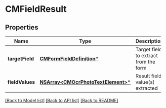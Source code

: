 # CMFieldResult

## Properties
Name | Type | Description | Notes
------------ | ------------- | ------------- | -------------
**targetField** | [**CMFormFieldDefinition***](CMFormFieldDefinition.md) | Target field to extract from the form | [optional] 
**fieldValues** | [**NSArray&lt;CMOcrPhotoTextElement&gt;***](CMOcrPhotoTextElement.md) | Result field value(s) extracted | [optional] 

[[Back to Model list]](../README.md#documentation-for-models) [[Back to API list]](../README.md#documentation-for-api-endpoints) [[Back to README]](../README.md)


